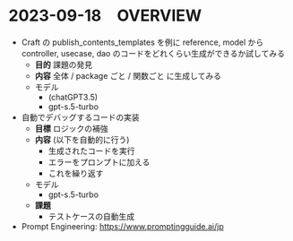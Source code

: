 # 2023-09-18　OVERVIEW

- Craft の publish_contents_templates を例に reference, model から controller, usecase, dao のコードをどれくらい生成ができるか試してみる
  - **目的** 課題の発見
  - **内容** 全体 / package ごと / 関数ごと に生成してみる
  - モデル
    - (chatGPT3.5)
    - gpt-s.5-turbo
- 自動でデバッグするコードの実装
  - **目標** ロジックの補強
  - **内容** (以下を自動的に行う)
    - 生成されたコードを実行
    - エラーをプロンプトに加える
    - これを繰り返す
  - モデル
    - gpt-s.5-turbo
  - **課題**
    - テストケースの自動生成 
- Prompt Engineering: https://www.promptingguide.ai/jp
